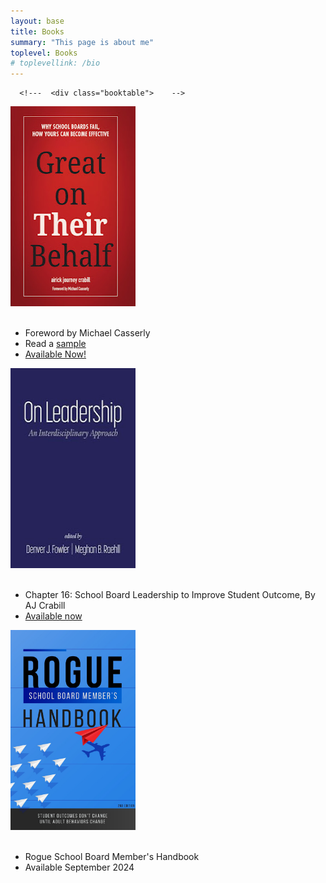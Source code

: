 ```yaml
---
layout: base
title: Books
summary: "This page is about me"
toplevel: Books
# toplevellink: /bio
---
```

  


      <!---  <div class="booktable">    -->
   <div class="bookcell">  
      <a href="https://www.amazon.com/Great-Their-Behalf-School-Effective/dp/154453759X/"><img border="0" class="bookimg" data-original-height="868" data-original-width="618" height="320" src="../assets/img/gotb-flat-cover.jpg" width="200" /></a><br />
     <br/><ul><li>Foreword by Michael Casserly</li><li>Read a <a href="http://www.greatontheirbehalf.com">sample</a></li><li><a href="https://www.amazon.com/Great-Their-Behalf-School-Effective/dp/154453759X/">Available Now!</a></li></ul>
 </div>
   
   <div class="bookcell">
      <a href="https://www.amazon.com/Leadership-Interdisciplinary-Approach-Denver-Fowler/dp/B0BKHW457G" target="_blank"><img border="0" class="bookimg" data-original-height="396" data-original-width="263" height="320" src="../assets/img/on-leadership-cover.jpeg" width="200" /></a><br />
     <br/><ul><li>Chapter 16:&nbsp;School Board Leadership to Improve Student Outcome, By AJ Crabill</li>
 <li><a href="https://www.amazon.com/Leadership-Interdisciplinary-Approach-Denver-Fowler/dp/B0BKHW457G" target="_blank">Available now</a></li></ul>
 </div>
   
 <div class="bookcell">
      <img border="0" class="bookimg" data-original-height="396" data-original-width="263" height="320" src="../assets/img/rogue-handbook-cover.jpeg" width="200" /><br />
  <br/> <ul><li>Rogue School Board Member's Handbook</li>
     <li>Available September 2024</li></ul>
 </div>
<!-- </div>-->



